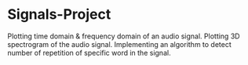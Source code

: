 # Signals-Project
Plotting time domain & frequency domain of an audio signal.
Plotting 3D spectrogram of the audio signal.
Implementing an algorithm to detect number of repetition of specific word in the signal.
